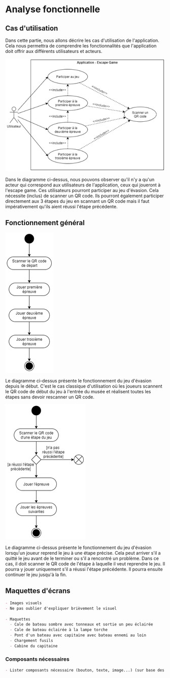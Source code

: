 # Analyse fonctionnelle
## Cas d'utilisation
Dans cette partie, nous allons décrire les cas d'utilisation de l'application. Cela nous permettra de comprendre les fonctionnalités que l'application doit offrir aux différents utilisateurs et acteurs.

![Diagramme de cas d'utilisation](../assets/images/Usecase.png)

Dans le diagramme ci-dessus, nous pouvons observer qu'il n'y a qu'un acteur qui correspond aux utilisateurs de l'application, ceux qui joueront à l'escape game. Ces utilisateurs pourront participer au jeu d'évasion. Cela nécessite (inclus) de scanner un QR code. Ils pourront également participer directement aux 3 étapes du jeu en scannant un QR code mais il faut impérativement qu'ils aient réussi l'étape précédente.

## Fonctionnement général
![Diagramme d'activité du jeu complet](../assets/images/Activity-full-game.png)

Le diagramme ci-dessus présente le fonctionnement du jeu d'évasion depuis le début. C'est le cas classique d'utilisation où les joueurs scannent le QR code de début du jeu à l'entrée du musée et réalisent toutes les étapes sans devoir rescanner un QR code.

![Diagramme d'activité de la reprise d'une étape](../assets/images/Activity-step-game.png)

Le diagramme ci-dessus présente le fonctionnement du jeu d'évasion lorsqu'un joueur reprend le jeu à une étape précise. Cela peut arriver s'il a quitté le jeu avant de le terminer ou s'il a rencontré un problème. Dans ce cas, il doit scanner le QR code de l'étape à laquelle il veut reprendre le jeu. Il pourra y jouer uniquement s'il a réussi l'étape précédente. Il pourra ensuite continuer le jeu jusqu'à la fin.

## Maquettes d'écrans
```md
- Images visuels
- Ne pas oublier d'expliquer brièvement le visuel

- Maquettes
  - Cale de bateau sombre avec tonneaux et sortie un peu éclairée
  - Cale de bateau éclairée à la lampe torche
  - Pont d'un bateau avec capitaine avec bateau ennemi au loin
  - Chargement fusils
  - Cabine du capitaine
```


### Composants nécessaires
```md
- Lister composants nécessaire (bouton, texte, image...) (sur base des maquettes)
```


